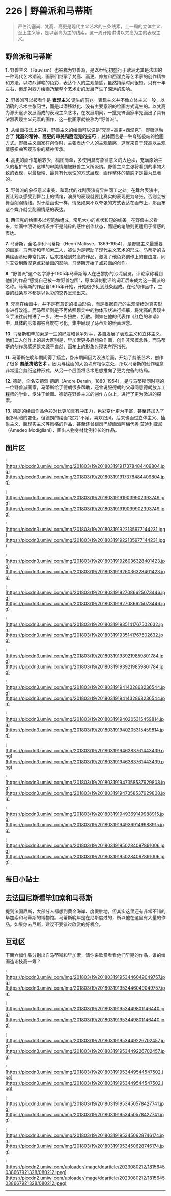 # 226 | 野兽派和马蒂斯

> 严伯钧塞尚、梵高、高更是现代主义艺术的三条线索，上一周的立体主义、至上主义等，是以塞尚为主的线索，这一周开始讲讲以梵高为主的表现主义。

## 野兽派和马蒂斯

 **1.** 野兽主义（Fauvism）也被称为野兽派，是20世纪初盛行于欧洲尤其是法国的一种现代艺术潮流，画家们继承了梵高、高更、修拉和西涅克等艺术家的创作精神和方法，以浓烈鲜艳的色彩，表达个人的主观情感，虽然持续时间很短，只有十年左右，但却对西方绘画乃至整个艺术史的发展产生了深远的影响。

 **2.** 野兽派可以被看作是 **表现主义** 诞生的前兆。表现主义并不像立体主义一般，以明确的艺术主张问世，而是以潜移默化、没有主要意识的绘画方式诞生的。以梵高为源头逐步发展而成的表现主义艺术，在发展期间，一批先锋画家率先画出了具有浓烈表现主义元素的画作，这一批画家就被称为“野兽派”。

 **3.** 从绘画技法上来讲，野兽主义的绘画可以说是“梵高+高更+西涅克”。野兽派融合了 **梵高的精神、高更的审美和西涅克的技巧** ，总体而言是一种夸张极端的绘画方式。野兽主义画家在创作时，主张表达个人的主观情感，这就来自于梵高以主观情感扭曲客观形象的精神传承。

 **4.** 高更的画作笔触较少，构图简单，多使用具有象征意义的大色块，充满原始主义的粗犷气息，这样的审美情趣被野兽主义所吸纳。野兽主义主张将看到的事物大致的表现，以最极端、最具有代表性的方式展现，画作整体的情感才是最为显著的。

 **5.** 野兽派的象征意义审美，和现代的戏剧表演有异曲同工之处。在舞台表演中，要让观众感受到舞台上的情绪，演员的表现就要比真实的表现更为夸张，否则会被舞台削弱情绪。对于绘画也一样，情感如果不以夸张的方式表达在画布上，那画布这个媒介就会削弱情感的表达。

 **6.** 西涅克的绘画多以短笔触组成，常见大小的点状和短的线条。在野兽主义看来，绘画中明确的线条并不是纯粹的感性创作状态，而短的笔触则更适用于情感的表达。

 **7.** 马蒂斯，全名亨利·马蒂斯（Henri Matisse，1869-1954），是野兽主义最重要的画家。马蒂斯和毕加索二人，被认为是帮助了现代主义艺术的形成。马蒂斯的古典绘画基础非常扎实，后来接触到梵高的作品，激发了他色彩创作上的自由度，同时又受到西涅克点彩绘画的影响，马蒂斯开始了点彩画的创作。

 **8.** “野兽派”这个名字源于1905年马蒂斯等人在巴黎办的沙龙展览，评论家称看到他们的作品“感觉自己被一堆野兽包围”，原本讽刺批评的词汇后来成为这一画派的名称。马蒂斯的作品自1905年开始，开始很少见到线条组成。在他的作品中，主要的线条基本都是以色彩的交界呈现出来。

 **9.** 梵高在绘画中，并不是有意识的扭曲形象，而是根据自己的主观情绪对真实形象进行改造。而马蒂斯则是不再依照现实中的物体形状进行描摹，将梵高的表现主义手法往前推进了一步，进一步扭曲、打散。例如在他的代表作《红色的和谐》中，具体的形象都被高度符号化，集中展现了马蒂斯的绘画理念。

 **10.** 马蒂斯和毕加索是一生的好友和竞争对手，各自发展了表现主义和立体主义。他们二人创作上的最大区别是，毕加索更多靠想象作画，创作非常概念性，而马蒂斯的创作灵感还是来源于自然，画布上的形象对现实有所指代。

 **11.** 马蒂斯在晚年期间得了癌症，卧床期间因为没法绘画，开始了剪纸艺术，创作了很多 **剪纸拼贴艺术** 。因为与绘画的大色块有相似之处，所以马蒂斯的创作理念非常适合剪纸这种形式，从另一个层面将艺术思想推向了更为完备的结局。

 **12.** 德朗，全名安德烈·德朗（Andre Derain，1880-1954），是与马蒂斯同时期的一位野兽派画家，马蒂斯给了德朗很多帮助，还曾说服德朗的父母同意德朗放弃工程师的学业，专注于绘画。德朗在野兽主义的创作方向上，进行了更为激进的探索。

 **13.** 德朗的绘画作品色彩对比更加具有冲击力，色彩变化更为丰富，甚至还加入了很多明暗的变化。但德朗的绘画“定力”不足，喜欢跟风，后来也画过立体主义、抽象主义、超现实主义等风格的作品，甚至还曾跟风巴黎画派阿梅代奥·莫迪利亚尼（Amedeo Modigliani），画出人物身材比例拉长的作品。

## 图片区

![https://piccdn3.umiwi.com/img/201803/19/201803191917378484409804.jpg](https://piccdn3.umiwi.com/img/201803/19/201803191917378484409804.jpg)

![https://piccdn3.umiwi.com/img/201803/19/201803191919039902393749.jpg](https://piccdn3.umiwi.com/img/201803/19/201803191919039902393749.jpg)

![https://piccdn3.umiwi.com/img/201803/19/201803191922135977144231.jpg](https://piccdn3.umiwi.com/img/201803/19/201803191922135977144231.jpg)

![https://piccdn3.umiwi.com/img/201803/19/201803191926036328401423.jpg](https://piccdn3.umiwi.com/img/201803/19/201803191926036328401423.jpg)

![https://piccdn3.umiwi.com/img/201803/19/201803191927086625073446.jpg](https://piccdn3.umiwi.com/img/201803/19/201803191927086625073446.jpg)

![https://piccdn3.umiwi.com/img/201803/19/201803191935141767502632.jpg](https://piccdn3.umiwi.com/img/201803/19/201803191935141767502632.jpg)

![https://piccdn3.umiwi.com/img/201803/19/201803191939219859801784.jpg](https://piccdn3.umiwi.com/img/201803/19/201803191939219859801784.jpg)

![https://piccdn3.umiwi.com/img/201803/19/201803191941432868236544.jpg](https://piccdn3.umiwi.com/img/201803/19/201803191941432868236544.jpg)

![https://piccdn3.umiwi.com/img/201803/19/201803191940205315459814.jpg](https://piccdn3.umiwi.com/img/201803/19/201803191940205315459814.jpg)

![https://piccdn3.umiwi.com/img/201803/19/201803191946383761443439.png](https://piccdn3.umiwi.com/img/201803/19/201803191946383761443439.png)

![https://piccdn3.umiwi.com/img/201803/19/201803191947358537929808.jpg](https://piccdn3.umiwi.com/img/201803/19/201803191947358537929808.jpg)

![https://piccdn3.umiwi.com/img/201803/19/201803191949369149988915.jpg](https://piccdn3.umiwi.com/img/201803/19/201803191949369149988915.jpg)

![https://piccdn3.umiwi.com/img/201803/19/201803191950284097891006.jpg](https://piccdn3.umiwi.com/img/201803/19/201803191950284097891006.jpg)

## 每日小贴士

## 去法国尼斯看毕加索和马蒂斯

提到法国尼斯，大部分人都想到黄金海岸、度假胜地，但其实这里还有非常不错的毕加索和马蒂斯的博物馆。马蒂斯晚年是在尼斯度过的，所以他在这里有大量的作品。如果你去尼斯，建议不要错过欣赏的好机会。

## 互动区

下面六幅作品分别出自马蒂斯和毕加索，请你来欣赏看看他们早期的作品，谁的绘画造诣技高一筹？

![https://piccdn3.umiwi.com/img/201803/19/201803191953446049049757.jpg](https://piccdn3.umiwi.com/img/201803/19/201803191953446049049757.jpg)

![https://piccdn3.umiwi.com/img/201803/19/201803191953449801146440.jpg](https://piccdn3.umiwi.com/img/201803/19/201803191953449801146440.jpg)

![https://piccdn3.umiwi.com/img/201803/19/201803191953449226702457.jpg](https://piccdn3.umiwi.com/img/201803/19/201803191953449226702457.jpg)

![https://piccdn3.umiwi.com/img/201803/19/201803191953449544547502.jpg](https://piccdn3.umiwi.com/img/201803/19/201803191953449544547502.jpg)

![https://piccdn3.umiwi.com/img/201803/19/201803191953450578427741.jpg](https://piccdn3.umiwi.com/img/201803/19/201803191953450578427741.jpg)

![https://piccdn3.umiwi.com/img/201803/19/201803191953450628746174.jpg](https://piccdn3.umiwi.com/img/201803/19/201803191953450628746174.jpg)

![https://piccdn2.umiwi.com/uploader/image/ddarticle/2023080212/1815645038667921328/080212.jpeg](https://piccdn2.umiwi.com/uploader/image/ddarticle/2023080212/1815645038667921328/080212.jpeg)

---
